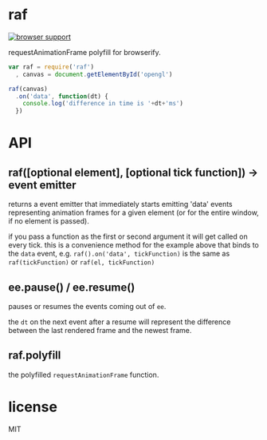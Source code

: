 # raf

[![browser support](http://ci.testling.com/chrisdickinson/raf.png)](http://ci.testling.com/chrisdickinson/raf)

requestAnimationFrame polyfill for browserify.

```javascript
var raf = require('raf')
  , canvas = document.getElementById('opengl')

raf(canvas)
  .on('data', function(dt) {
    console.log('difference in time is '+dt+'ms')
  })


```

# API

## raf([optional element], [optional tick function]) -> event emitter

returns a event emitter that immediately starts emitting 'data'
events representing animation frames for a given element (or for the entire
window, if no element is passed).

if you pass a function as the first or second argument it will get called on every tick. this is a convenience method for
the example above that binds to the `data` event, e.g. `raf().on('data', tickFunction)` is the same as `raf(tickFunction)`
or `raf(el, tickFunction)`

## ee.pause() / ee.resume()

pauses or resumes the events coming out of `ee`.

the `dt` on the next event after a resume will represent the difference between
the last rendered frame and the newest frame.

## raf.polyfill

the polyfilled `requestAnimationFrame` function.

# license

MIT

